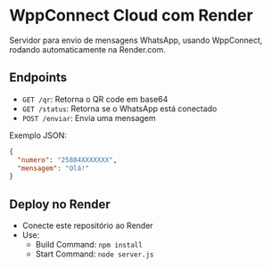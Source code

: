 # WppConnect Cloud com Render

Servidor para envio de mensagens WhatsApp, usando WppConnect, rodando automaticamente na Render.com.

## Endpoints

- `GET /qr`: Retorna o QR code em base64
- `GET /status`: Retorna se o WhatsApp está conectado
- `POST /enviar`: Envia uma mensagem

Exemplo JSON:
```json
{
  "numero": "25884XXXXXXX",
  "mensagem": "Olá!"
}
```

## Deploy no Render

- Conecte este repositório ao Render
- Use:
  - Build Command: `npm install`
  - Start Command: `node server.js`
